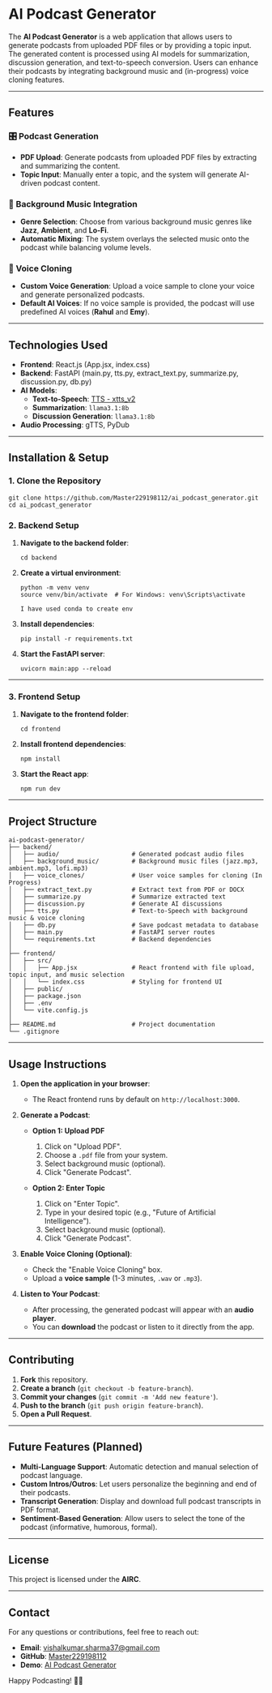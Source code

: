# AI Podcast Generator

The **AI Podcast Generator** is a web application that allows users to generate podcasts from uploaded PDF files or by providing a topic input. The generated content is processed using AI models for summarization, discussion generation, and text-to-speech conversion. Users can enhance their podcasts by integrating background music and (in-progress) voice cloning features.

---

## Features

### 🎛 Podcast Generation
- **PDF Upload**: Generate podcasts from uploaded PDF files by extracting and summarizing the content.
- **Topic Input**: Manually enter a topic, and the system will generate AI-driven podcast content.

### 🎵 Background Music Integration
- **Genre Selection**: Choose from various background music genres like **Jazz**, **Ambient**, and **Lo-Fi**.
- **Automatic Mixing**: The system overlays the selected music onto the podcast while balancing volume levels.

### 🎤 Voice Cloning
- **Custom Voice Generation**: Upload a voice sample to clone your voice and generate personalized podcasts.
- **Default AI Voices**: If no voice sample is provided, the podcast will use predefined AI voices (**Rahul** and **Emy**).

---

## Technologies Used
- **Frontend**: React.js (App.jsx, index.css)
- **Backend**: FastAPI (main.py, tts.py, extract_text.py, summarize.py, discussion.py, db.py)
- **AI Models**:
  - **Text-to-Speech**: [TTS - xtts_v2](https://github.com/coqui-ai/TTS)
  - **Summarization**: `llama3.1:8b`
  - **Discussion Generation**: `llama3.1:8b`
- **Audio Processing**: gTTS, PyDub

---

## Installation & Setup

### 1. Clone the Repository
```
git clone https://github.com/Master229198112/ai_podcast_generator.git
cd ai_podcast_generator
```

### 2. Backend Setup
1. **Navigate to the backend folder**:
   ```
   cd backend
   ```

2. **Create a virtual environment**:
   ```
   python -m venv venv
   source venv/bin/activate  # For Windows: venv\Scripts\activate
   
   I have used conda to create env
   ```

3. **Install dependencies**:
   ```
   pip install -r requirements.txt
   ```

4. **Start the FastAPI server**:
   ```
   uvicorn main:app --reload
   ```

---

### 3. Frontend Setup
1. **Navigate to the frontend folder**:
   ```
   cd frontend
   ```

2. **Install frontend dependencies**:
   ```
   npm install
   ```

3. **Start the React app**:
   ```
   npm run dev
   ```

---

## Project Structure
```
ai-podcast-generator/
├── backend/
│   ├── audio/                    # Generated podcast audio files
│   ├── background_music/         # Background music files (jazz.mp3, ambient.mp3, lofi.mp3)
│   ├── voice_clones/             # User voice samples for cloning (In Progress)
│   ├── extract_text.py           # Extract text from PDF or DOCX
│   ├── summarize.py              # Summarize extracted text
│   ├── discussion.py             # Generate AI discussions
│   ├── tts.py                    # Text-to-Speech with background music & voice cloning
│   ├── db.py                     # Save podcast metadata to database
│   ├── main.py                   # FastAPI server routes
│   └── requirements.txt          # Backend dependencies
│
├── frontend/
│   ├── src/
│   │   ├── App.jsx               # React frontend with file upload, topic input, and music selection
│   │   └── index.css             # Styling for frontend UI
│   ├── public/
│   ├── package.json
│   ├── .env
│   └── vite.config.js
│
├── README.md                     # Project documentation
└── .gitignore
```

---

## Usage Instructions

1. **Open the application in your browser**:
   - The React frontend runs by default on `http://localhost:3000`.

2. **Generate a Podcast**:
   - **Option 1: Upload PDF**
     1. Click on "Upload PDF".
     2. Choose a `.pdf` file from your system.
     3. Select background music (optional).
     4. Click "Generate Podcast".
   
   - **Option 2: Enter Topic**
     1. Click on "Enter Topic".
     2. Type in your desired topic (e.g., "Future of Artificial Intelligence").
     3. Select background music (optional).
     4. Click "Generate Podcast".

3. **Enable Voice Cloning (Optional)**:
   - Check the "Enable Voice Cloning" box.
   - Upload a **voice sample** (1-3 minutes, `.wav` or `.mp3`).

4. **Listen to Your Podcast**:
   - After processing, the generated podcast will appear with an **audio player**.
   - You can **download** the podcast or listen to it directly from the app.

---

## Contributing

1. **Fork** this repository.
2. **Create a branch** (`git checkout -b feature-branch`).
3. **Commit your changes** (`git commit -m 'Add new feature'`).
4. **Push to the branch** (`git push origin feature-branch`).
5. **Open a Pull Request**.

---

## Future Features (Planned)
- **Multi-Language Support**: Automatic detection and manual selection of podcast language.
- **Custom Intros/Outros**: Let users personalize the beginning and end of their podcasts.
- **Transcript Generation**: Display and download full podcast transcripts in PDF format.
- **Sentiment-Based Generation**: Allow users to select the tone of the podcast (informative, humorous, formal).

---

## License
This project is licensed under the **AIRC**.

---

## Contact
For any questions or contributions, feel free to reach out:
- **Email**: vishalkumar.sharma37@gmail.com
- **GitHub**: [Master229198112](https://github.com/Master229198112)
- **Demo**: [AI Podcast Generator](https://ai-podcast-generator-zeta.vercel.app/)

Happy Podcasting! 🎤🌟

